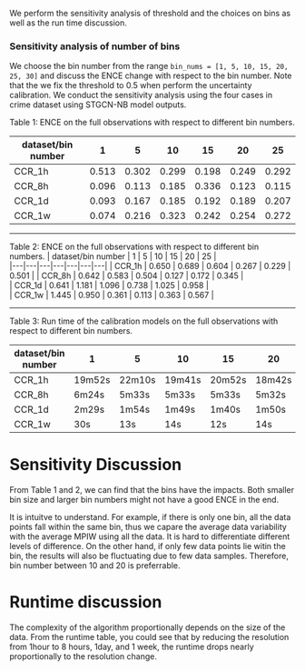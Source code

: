 We perform the sensitivity analysis of threshold and the choices on bins as well as the run time discussion.

### Sensitivity analysis of number of bins

We choose the bin number from the range `bin_nums = [1, 5, 10, 15, 20, 25, 30]` and discuss the ENCE change with respect to the bin number. Note that the we fix the threshold to 0.5 when perform the uncertainty calibration. We conduct the sensitivity analysis using the four cases in crime dataset using STGCN-NB model outputs.

Table 1: ENCE on the full observations with respect to different bin numbers.

| dataset/bin number  | 1  | 5 | 10  | 15  | 20 | 25 | 
|---|---|---|---|---|---|---|
|  CCR_1h | 0.513  |  0.302 | 0.299  | 0.198  | 0.249  |  0.292 |   
|  CCR_8h | 0.096  | 0.113  |  0.185 | 0.336  | 0.123  |  0.115 |   
|  CCR_1d | 0.093  | 0.167 | 0.185  | 0.192  |  0.189 | 0.207  |   
|  CCR_1w | 0.074  | 0.216  | 0.323  | 0.242  | 0.254  | 0.272  |   

---

Table 2: ENCE on the full observations with respect to different bin numbers.
| dataset/bin number  | 1  | 5 | 10  | 15  | 20 | 25 |  
|---|---|---|---|---|---|---|
|  CCR_1h | 0.650  |  0.689 |  0.604 | 0.267 |  0.229 | 0.501  |
|  CCR_8h | 0.642  |  0.583 | 0.504  | 0.127 |  0.172 | 0.345  |   
|  CCR_1d | 0.641  |  1.181 |  1.096 | 0.738 |  1.025 |  0.958 |   
|  CCR_1w | 1.445  |  0.950 |  0.361 | 0.113 |  0.363 | 0.567  |   

---

Table 3: Run time of the calibration models on the full observations with respect to different bin numbers.

| dataset/bin number  | 1  | 5 | 10  | 15  | 20 | 25 |  
|---|---|---|---|---|---|---|
|  CCR_1h | 19m52s  |  22m10s |  19m41s | 20m52s  | 18m42s  |  18m04s |   
|  CCR_8h | 6m24s  | 5m33s  |  5m33s | 5m33s  |  5m32s | 5m07s  |   
|  CCR_1d | 2m29s  | 1m54s  |  1m49s | 1m40s  |  1m50s |  1m33s |   
|  CCR_1w | 30s  | 13s  | 14s  | 12s  | 14s  | 10s  |   

# Sensitivity Discussion
From Table 1 and 2, we can find that the bins have the impacts. Both smaller bin size and larger bin numbers might not have a good ENCE in the end. 

It is intuitve to understand. For example, if there is only one bin, all the data points fall within the same bin, thus we capare the average data variability with the average MPIW using all the data. It is hard to differentiate different levels of difference. On the other hand, if only few data points lie witin the bin, the results will also be fluctuating due to few data samples. Therefore, bin number between 10 and 20 is preferrable.

# Runtime discussion
The complexity of the algorithm proportionally depends on the size of the data. From the runtime table, you could see that by reducing the resolution from 1hour to 8 hours, 1day, and 1 week, the runtime drops nearly proportionally to the resolution change.
